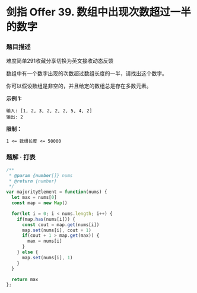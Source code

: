 # **剑指 Offer 39. 数组中出现次数超过一半的数字**

### 题目描述

难度简单291收藏分享切换为英文接收动态反馈

数组中有一个数字出现的次数超过数组长度的一半，请找出这个数字。

你可以假设数组是非空的，并且给定的数组总是存在多数元素。

**示例 1:**

```
输入: [1, 2, 3, 2, 2, 2, 5, 4, 2]
输出: 2
```

**限制：**

`1 <= 数组长度 <= 50000`

### 题解 · 打表

```jsx
/**
 * @param {number[]} nums
 * @return {number}
 */
var majorityElement = function(nums) {
  let max = nums[0]
  const map = new Map()

  for(let i = 0; i < nums.length; i++) {
    if(map.has(nums[i])) {
      const cout = map.get(nums[i])
      map.set(nums[i], cout + 1)
      if(cout + 1 > map.get(max)) {
        max = nums[i]
      }
    } else {
      map.set(nums[i], 1)
    }
  }

  return max
};
```
